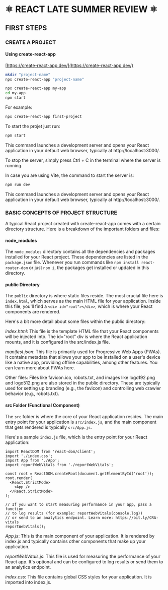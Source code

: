 # ⚛️ REACT LATE SUMMER REVIEW ⚛️

## FIRST STEPS

### CREATE A PROJECT

#### Using create-react-app  
[https://create-react-app.dev/](https://create-react-app.dev/)

```bash
mkdir "project-name"
npx create-react-app "project-name"

npx create-react-app my-app
cd my-app
npm start
```
For example:
```bash
npx create-react-app first-project
```
To start the projet just run:
```bash
npm start
```
This command launches a development server and opens your React application in your default web browser, typically at http://localhost:3000/.

To stop the server, simply press Ctrl + C in the terminal where the server is running.

In case you are using Vite, the command to start the server is:
```bash
npm run dev
```
This command launches a development server and opens your React application in your default web browser, typically at http://localhost:3000/.

### BASIC CONCEPTS OF PROJECT STRUCTURE
A typical React project created with create-react-app comes with a certain directory structure. Here is a breakdown of the important folders and files:

#### node_modules
The `node_modules` directory contains all the dependencies and packages installed for your React project. These dependencies are listed in the `package.json` file. Whenever you run commands like `npm install react-router-dom` or just `npm i`, the packages get installed or updated in this directory.

#### public Directory
The `public` directory is where static files reside. The most crucial file here is `index.html`, which serves as the main HTML file for your application. Inside this file, you'll find a `<div id="root"></div>`, which is where your React components are rendered.

Here's a bit more detail about some files within the public directory:

*index.html*: This file is the template HTML file that your React components will be injected into. The id="root" div is where the React application mounts, and it is configured in the src/index.js file.

*manifest.json*: This file is primarily used for Progressive Web Apps (PWAs). It contains metadata that allows your app to be installed on a user's device like a native app, providing offline capabilities, among other features. You can learn more about PWAs here.

Other files: Files like favicon.ico, robots.txt, and images like logo192.png and logo512.png are also stored in the public directory. These are typically used for setting up branding (e.g., the favicon) and controlling web crawler behavior (e.g., robots.txt).

#### src Folder (Functional Component)
The `src` folder is where the core of your React application resides. The main entry point for your application is `src/index.js`, and the main component that gets rendered is typically `src/App.js`.

Here's a sample `index.js` file, which is the entry point for your React application:

```import React from 'react';
import ReactDOM from 'react-dom/client';
import './index.css';
import App from './App';
import reportWebVitals from './reportWebVitals';

const root = ReactDOM.createRoot(document.getElementById('root'));
root.render(
  <React.StrictMode>
    <App />
  </React.StrictMode>
);

// If you want to start measuring performance in your app, pass a function
// to log results (for example: reportWebVitals(console.log))
// or send to an analytics endpoint. Learn more: https://bit.ly/CRA-vitals
reportWebVitals();
```
*App.js*: This is the main component of your application. It is rendered by index.js and typically contains other components that make up your application.

*reportWebVitals.js*: This file is used for measuring the performance of your React app. It's optional and can be configured to log results or send them to an analytics endpoint.

*index.css*: This file contains global CSS styles for your application. It is imported into index.js.
